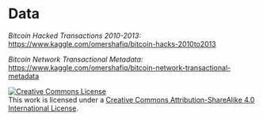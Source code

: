 # Data

*Bitcoin Hacked Transactions 2010-2013:* https://www.kaggle.com/omershafiq/bitcoin-hacks-2010to2013

*Bitcoin Network Transactional Metadata:* https://www.kaggle.com/omershafiq/bitcoin-network-transactional-metadata


<a rel="license" href="http://creativecommons.org/licenses/by-sa/4.0/"><img alt="Creative Commons License" style="border-width:0" src="https://i.creativecommons.org/l/by-sa/4.0/88x31.png" /></a><br />This work is licensed under a <a rel="license" href="http://creativecommons.org/licenses/by-sa/4.0/">Creative Commons Attribution-ShareAlike 4.0 International License</a>.
